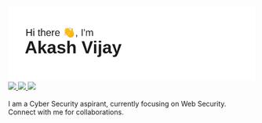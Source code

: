 <img src = "header.png">

<a href="https://www.linkedin.com/in/akash-vijay-34a078164/">
<img src = "https://img.shields.io/badge/LinkedIn-white?style=for-the-badge&logo=linkedin&labelColor=blue">
</a>

<a href="https://twitter.com/AkashVi41849838">
<img src ="https://img.shields.io/badge/Twitter-white?style=for-the-badge&logo=twitter">
</a>

<a href="mailto:akashvijay@ieee.org">
<img src ="https://img.shields.io/badge/GMAIL-white?style=for-the-badge&logo=gmail">
</a>

<br>
<br>
I am a Cyber Security aspirant, currently focusing on Web Security.
<br>
Connect with me for collaborations.
